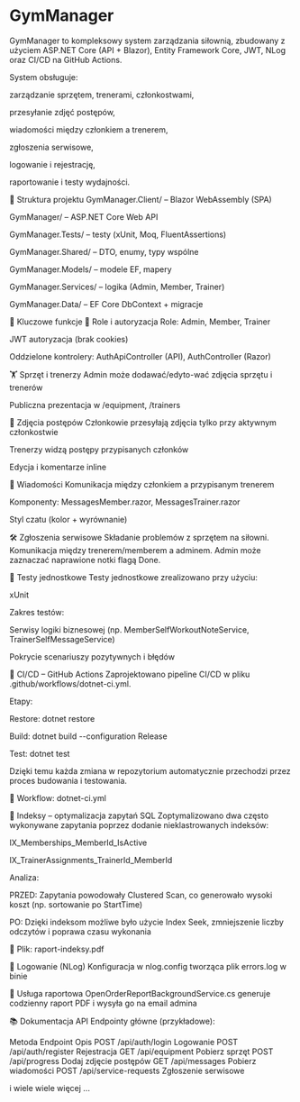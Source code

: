 <h1> GymManager </h1>

GymManager to kompleksowy system zarządzania siłownią, zbudowany z użyciem ASP.NET Core (API + Blazor), Entity Framework Core, JWT, NLog oraz CI/CD na GitHub Actions.

System obsługuje:

zarządzanie sprzętem, trenerami, członkostwami,

przesyłanie zdjęć postępów,

wiadomości między członkiem a trenerem,

zgłoszenia serwisowe,

logowanie i rejestrację,

raportowanie i testy wydajności.

📁 Struktura projektu
GymManager.Client/ – Blazor WebAssembly (SPA)

GymManager/ – ASP.NET Core Web API

GymManager.Tests/ – testy (xUnit, Moq, FluentAssertions)

GymManager.Shared/ – DTO, enumy, typy wspólne

GymManager.Models/ – modele EF, mapery

GymManager.Services/ – logika (Admin, Member, Trainer)

GymManager.Data/ – EF Core DbContext + migracje

🧠 Kluczowe funkcje
🔐 Role i autoryzacja
Role: Admin, Member, Trainer

JWT autoryzacja (brak cookies)

Oddzielone kontrolery: AuthApiController (API), AuthController (Razor)

🏋️ Sprzęt i trenerzy
Admin może dodawać/edyto-wać zdjęcia sprzętu i trenerów

Publiczna prezentacja w /equipment, /trainers

📸 Zdjęcia postępów
Członkowie przesyłają zdjęcia tylko przy aktywnym członkostwie

Trenerzy widzą postępy przypisanych członków

Edycja i komentarze inline

💬 Wiadomości
Komunikacja między członkiem a przypisanym trenerem

Komponenty: MessagesMember.razor, MessagesTrainer.razor

Styl czatu (kolor + wyrównanie)

🛠️ Zgłoszenia serwisowe
Składanie problemów z sprzętem na siłowni. Komunikacja między trenerem/memberem a adminem.
Admin może zaznaczać naprawione notki flagą Done.

🧪 Testy jednostkowe
Testy jednostkowe zrealizowano przy użyciu:

xUnit

Zakres testów:

Serwisy logiki biznesowej (np. MemberSelfWorkoutNoteService, TrainerSelfMessageService)

Pokrycie scenariuszy pozytywnych i błędów

🔄 CI/CD – GitHub Actions
Zaprojektowano pipeline CI/CD w pliku .github/workflows/dotnet-ci.yml.

Etapy:

Restore: dotnet restore

Build: dotnet build --configuration Release

Test: dotnet test

Dzięki temu każda zmiana w repozytorium automatycznie przechodzi przez proces budowania i testowania.

📎 Workflow: dotnet-ci.yml

🧱 Indeksy – optymalizacja zapytań SQL
Zoptymalizowano dwa często wykonywane zapytania poprzez dodanie nieklastrowanych indeksów:

IX_Memberships_MemberId_IsActive

IX_TrainerAssignments_TrainerId_MemberId

Analiza:

PRZED: Zapytania powodowały Clustered Scan, co generowało wysoki koszt (np. sortowanie po StartTime)

PO: Dzięki indeksom możliwe było użycie Index Seek, zmniejszenie liczby odczytów i poprawa czasu wykonania

📎 Plik: raport-indeksy.pdf

📨 Logowanie (NLog)
Konfiguracja w nlog.config tworząca plik errors.log w binie

📆 Usługa raportowa
OpenOrderReportBackgroundService.cs generuje codzienny raport PDF i wysyła go na email admina

📚 Dokumentacja API
Endpointy główne (przykładowe):

Metoda	Endpoint	Opis
POST	/api/auth/login	Logowanie
POST	/api/auth/register	Rejestracja
GET	/api/equipment	Pobierz sprzęt
POST	/api/progress	Dodaj zdjęcie postępów
GET	/api/messages	Pobierz wiadomości
POST	/api/service-requests	Zgłoszenie serwisowe

i wiele wiele więcej ...
